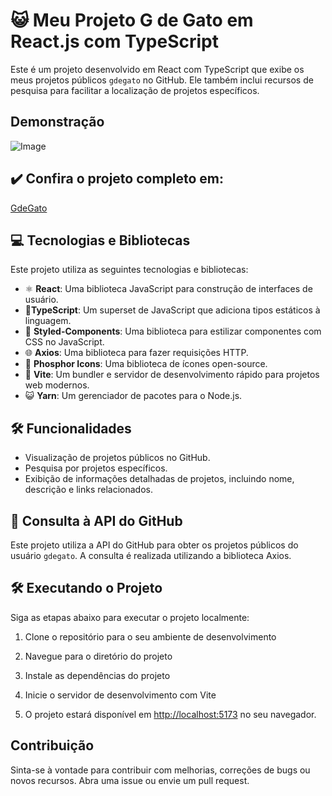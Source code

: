 # 😺 Meu Projeto G de Gato em React.js com TypeScript

Este é um projeto desenvolvido em React com TypeScript que exibe os meus projetos públicos `gdegato` no GitHub. Ele também inclui recursos de pesquisa para facilitar a localização de projetos específicos.


## Demonstração

![Image](https://media.giphy.com/media/v1.Y2lkPTc5MGI3NjExM3VkZ2YwZGlrcnlvMXVxdWZzNGJibGx2bzY2cG8zNWVybGNmdzZ1eSZlcD12MV9pbnRlcm5hbF9naWZfYnlfaWQmY3Q9Zw/3TUuzD05gOBlnwIr4j/giphy.gif)


## ✔️ Confira o projeto completo em:

<a href="https://gdegato.vercel.app/">GdeGato</a>

## 💻 Tecnologias e Bibliotecas

Este projeto utiliza as seguintes tecnologias e bibliotecas:

- ⚛️ **React**: Uma biblioteca JavaScript para construção de interfaces de usuário.
- 🔷**TypeScript**: Um superset de JavaScript que adiciona tipos estáticos à linguagem.
- 💅 **Styled-Components**: Uma biblioteca para estilizar componentes com CSS no JavaScript.
- 🌐 **Axios**: Uma biblioteca para fazer requisições HTTP.
- 🌟 **Phosphor Icons**: Uma biblioteca de ícones open-source.
- 🚀 **Vite**: Um bundler e servidor de desenvolvimento rápido para projetos web modernos.
- 😺 **Yarn**: Um gerenciador de pacotes para o Node.js.

## 🛠️ Funcionalidades

- Visualização de projetos públicos no GitHub.
- Pesquisa por projetos específicos.
- Exibição de informações detalhadas de projetos, incluindo nome, descrição e links relacionados.

## 🐙 Consulta à API do GitHub 

Este projeto utiliza a API do GitHub para obter os projetos públicos do usuário `gdegato`. A consulta é realizada utilizando a biblioteca Axios.

## 🛠️ Executando o Projeto

Siga as etapas abaixo para executar o projeto localmente:

1. Clone o repositório para o seu ambiente de desenvolvimento

2. Navegue para o diretório do projeto

3. Instale as dependências do projeto

4. Inicie o servidor de desenvolvimento com Vite

5. O projeto estará disponível em [http://localhost:5173](http://localhost:5173) no seu navegador.

## Contribuição

Sinta-se à vontade para contribuir com melhorias, correções de bugs ou novos recursos. Abra uma issue ou envie um pull request.
